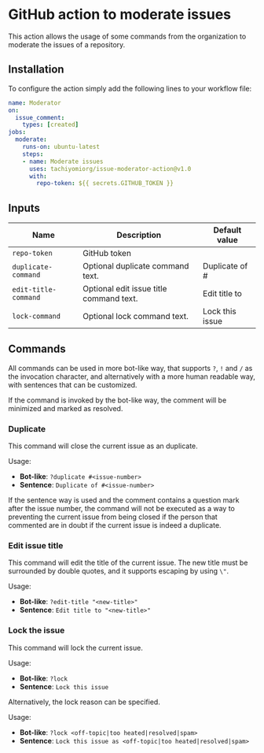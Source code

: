 # GitHub action to moderate issues

This action allows the usage of some commands from the organization
to moderate the issues of a repository.

## Installation

To configure the action simply add the following lines to your workflow file:

```yml
name: Moderator
on:
  issue_comment:
    types: [created]
jobs:
  moderate:
    runs-on: ubuntu-latest
    steps:
    - name: Moderate issues
      uses: tachiyomiorg/issue-moderator-action@v1.0
      with:
        repo-token: ${{ secrets.GITHUB_TOKEN }}
```

## Inputs

| Name | Description | Default value |
| ---- | ----------- | ------------- |
| `repo-token` | GitHub token |  |
| `duplicate-command` | Optional duplicate command text. | Duplicate of # |
| `edit-title-command` | Optional edit issue title command text. | Edit title to |
| `lock-command` | Optional lock command text. | Lock this issue |

## Commands

All commands can be used in more bot-like way, that supports `?`, `!`
and `/` as the invocation character, and alternatively with a more 
human readable way, with sentences that can be customized.

If the command is invoked by the bot-like way, the comment
will be minimized and marked as resolved.

### Duplicate

This command will close the current issue as an duplicate.

Usage:

- **Bot-like**: `?duplicate #<issue-number>`
- **Sentence**: `Duplicate of #<issue-number>`

If the sentence way is used and the comment contains a question mark 
after the issue number, the command will not be executed as a way to 
preventing the current issue from being closed if the person that 
commented are in doubt if the current issue is indeed a duplicate.

### Edit issue title

This command will edit the title of the current issue. The new title
must be surrounded by double quotes, and it supports escaping by using `\"`.

Usage:

- **Bot-like**: `?edit-title "<new-title>"`
- **Sentence**: `Edit title to "<new-title>"`

### Lock the issue

This command will lock the current issue.

Usage:

- **Bot-like**: `?lock`
- **Sentence**: `Lock this issue`

Alternatively, the lock reason can be specified.

Usage:

- **Bot-like**: `?lock <off-topic|too heated|resolved|spam>`
- **Sentence**: `Lock this issue as <off-topic|too heated|resolved|spam>`